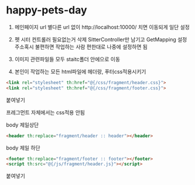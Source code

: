 # happy-pets-day
1. 메인페이지 url
   별다른 url 없이 http://localhost:10000/
   치면 이동되게 일단 설정

2.  펫 시터 컨트롤러 필요없는거 삭제 SitterController만 남기고
    GetMapping 설정 주소혹시 불편하면 작업하는 사람 편한대로 나중에 설정하면 됨

3. 이미지 관련파일들 모두 staitc폴더 안에으로 이동

4. 본인이 작업하는  모든 html파일에 헤더랑, 푸터css적용시키기
  ```html
  <link rel="stylesheet" th:href="@{/css/fragment/header.css}">
  <link rel="stylesheet" th:href="@{/css/fragment/footer.css}">
```
붙여넣기

프레그먼트 자체에서는 css적용 안됨

body 제일상단
```html
<header th:replace="fragment/header :: header"></header>
```
body 제일 하단
```html
<footer th:replace="fragment/footer :: footer"></footer>
<script th:src="@{/js/fragment/header.js}"></script>
```
붙여넣기